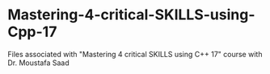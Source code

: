 # Mastering-4-critical-SKILLS-using-Cpp-17
Files associated with "Mastering 4 critical SKILLS using C++ 17" course with Dr. Moustafa Saad
